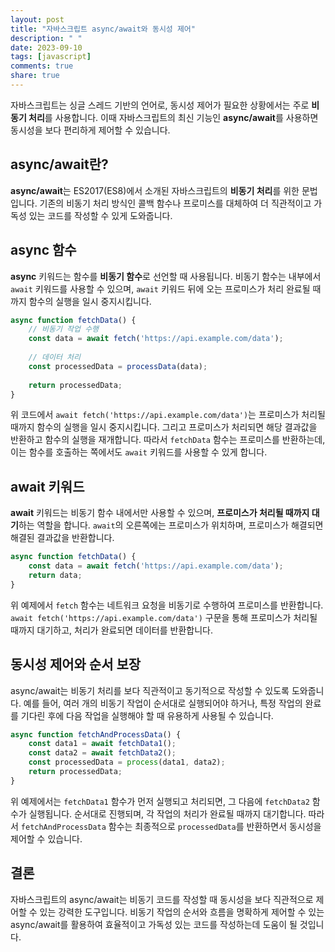 ```yaml
---
layout: post
title: "자바스크립트 async/await와 동시성 제어"
description: " "
date: 2023-09-10
tags: [javascript]
comments: true
share: true
---
```


자바스크립트는 싱글 스레드 기반의 언어로, 동시성 제어가 필요한 상황에서는 주로 **비동기 처리**를 사용합니다. 이때 자바스크립트의 최신 기능인 **async/await**를 사용하면 동시성을 보다 편리하게 제어할 수 있습니다.

## async/await란?

**async/await**는 ES2017(ES8)에서 소개된 자바스크립트의 **비동기 처리**를 위한 문법입니다. 기존의 비동기 처리 방식인 콜백 함수나 프로미스를 대체하여 더 직관적이고 가독성 있는 코드를 작성할 수 있게 도와줍니다.

## async 함수

**async** 키워드는 함수를 **비동기 함수**로 선언할 때 사용됩니다. 비동기 함수는 내부에서 `await` 키워드를 사용할 수 있으며, `await` 키워드 뒤에 오는 프로미스가 처리 완료될 때까지 함수의 실행을 일시 중지시킵니다.

```javascript
async function fetchData() {
    // 비동기 작업 수행
    const data = await fetch('https://api.example.com/data');
    
    // 데이터 처리
    const processedData = processData(data);
    
    return processedData;
}
```

위 코드에서 `await fetch('https://api.example.com/data')`는 프로미스가 처리될 때까지 함수의 실행을 일시 중지시킵니다. 그리고 프로미스가 처리되면 해당 결과값을 반환하고 함수의 실행을 재개합니다. 따라서 `fetchData` 함수는 프로미스를 반환하는데, 이는 함수를 호출하는 쪽에서도 `await` 키워드를 사용할 수 있게 합니다.

## await 키워드

**await** 키워드는 비동기 함수 내에서만 사용할 수 있으며, **프로미스가 처리될 때까지 대기**하는 역할을 합니다. `await`의 오른쪽에는 프로미스가 위치하며, 프로미스가 해결되면 해결된 결과값을 반환합니다.

```javascript
async function fetchData() {
    const data = await fetch('https://api.example.com/data');
    return data;
}
```

위 예제에서 `fetch` 함수는 네트워크 요청을 비동기로 수행하여 프로미스를 반환합니다. `await fetch('https://api.example.com/data')` 구문을 통해 프로미스가 처리될 때까지 대기하고, 처리가 완료되면 데이터를 반환합니다.

## 동시성 제어와 순서 보장

async/await는 비동기 처리를 보다 직관적이고 동기적으로 작성할 수 있도록 도와줍니다. 예를 들어, 여러 개의 비동기 작업이 순서대로 실행되어야 하거나, 특정 작업의 완료를 기다린 후에 다음 작업을 실행해야 할 때 유용하게 사용될 수 있습니다.

```javascript
async function fetchAndProcessData() {
    const data1 = await fetchData1();
    const data2 = await fetchData2();
    const processedData = process(data1, data2);
    return processedData;
}
```

위 예제에서는 `fetchData1` 함수가 먼저 실행되고 처리되면, 그 다음에 `fetchData2` 함수가 실행됩니다. 순서대로 진행되며, 각 작업의 처리가 완료될 때까지 대기합니다. 따라서 `fetchAndProcessData` 함수는 최종적으로 `processedData`를 반환하면서 동시성을 제어할 수 있습니다.

## 결론

자바스크립트의 async/await는 비동기 코드를 작성할 때 동시성을 보다 직관적으로 제어할 수 있는 강력한 도구입니다. 비동기 작업의 순서와 흐름을 명확하게 제어할 수 있는 async/await를 활용하여 효율적이고 가독성 있는 코드를 작성하는데 도움이 될 것입니다.
